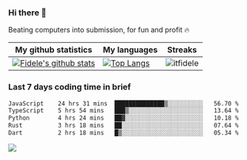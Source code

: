 ### Hi there 👋
<p>Beating computers into submission, for fun and profit 🔥</p>

|My github statistics|My languages|Streaks|
|-|-|-|
|[![Fidele's github stats](https://github-readme-stats.vercel.app/api?username=itfidele&count_private=true&show_icons=true&theme=dark&hide_title=true)](https://github.com/itfidele)|[![Top Langs](https://github-readme-stats.vercel.app/api/top-langs/?username=itfidele&show_icons=true&langs_count=8&theme=dark&layout=compact&hide_title=true)](https://github.com/itfidele)|![itfidele](https://github-readme-streak-stats.herokuapp.com/?user=itfidele&theme=dark)

### Last 7 days coding time in brief
<!--START_SECTION:waka-->

```txt
JavaScript    24 hrs 31 mins  ██████████████▒░░░░░░░░░░   56.70 %
TypeScript    5 hrs 54 mins   ███▒░░░░░░░░░░░░░░░░░░░░░   13.64 %
Python        4 hrs 24 mins   ██▓░░░░░░░░░░░░░░░░░░░░░░   10.18 %
Rust          3 hrs 18 mins   ██░░░░░░░░░░░░░░░░░░░░░░░   07.64 %
Dart          2 hrs 18 mins   █▒░░░░░░░░░░░░░░░░░░░░░░░   05.34 %
```

<!--END_SECTION:waka-->

![](https://komarev.com/ghpvc/?username=itfidele)
